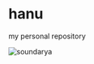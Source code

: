 # hanu
my personal repository

![soundarya](https://github.com/hanu-mhn/hanu/assets/146314454/2e160e19-3559-49ea-9f73-5a66edb1d538)
